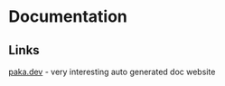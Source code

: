 # Documentation

## Links

[paka.dev](https://paka.dev/) - very interesting auto generated doc website
